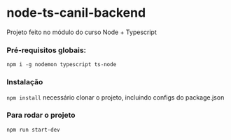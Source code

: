 # node-ts-canil-backend
Projeto feito no módulo do curso Node + Typescript

### Pré-requisitos globais:
`npm i -g nodemon typescript ts-node`

### Instalação
`npm install`
necessário clonar o projeto, incluindo configs do package.json

### Para rodar o projeto
`npm run start-dev`

